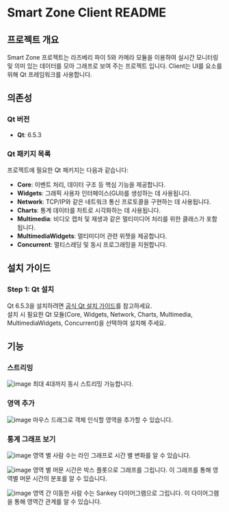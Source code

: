 # Smart Zone Client README

## 프로젝트 개요
Smart Zone 프로젝트는 라즈베리 파이 5와 카메라 모듈을 이용하여 실시간 모니터링 및 의미 있는 데이터를 모아 그래프로 보여 주는 프로젝트 입니다. Client는 UI를 요소를 위해 Qt 프레임워크를 사용합니다. 

## 의존성

### Qt 버전
- **Qt**: 6.5.3

### Qt 패키지 목록
프로젝트에 필요한 Qt 패키지는 다음과 같습니다:
- **Core**: 이벤트 처리, 데이터 구조 등 핵심 기능을 제공합니다.
- **Widgets**: 그래픽 사용자 인터페이스(GUI)를 생성하는 데 사용됩니다.
- **Network**: TCP/IP와 같은 네트워크 통신 프로토콜을 구현하는 데 사용됩니다.
- **Charts**: 통계 데이터를 차트로 시각화하는 데 사용됩니다.
- **Multimedia**: 비디오 캡처 및 재생과 같은 멀티미디어 처리를 위한 클래스가 포함됩니다.
- **MultimediaWidgets**: 멀티미디어 관련 위젯을 제공합니다.
- **Concurrent**: 멀티스레딩 및 동시 프로그래밍을 지원합니다.

## 설치 가이드

### Step 1: Qt 설치
Qt 6.5.3을 설치하려면 [공식 Qt 설치 가이드](https://doc.qt.io/qt-6.5/qtdoc/installation.html)를 참고하세요.  
설치 시 필요한 Qt 모듈(Core, Widgets, Network, Charts, Multimedia, MultimediaWidgets, Concurrent)을 선택하여 설치해 주세요.

## 기능

### 스트리밍 
![image](https://github.com/user-attachments/assets/68a1485d-0d83-4cda-80f2-1d95a408bd5f)
최대 4대까지 동시 스트리밍 가능합니다.

### 영역 추가
![image](https://github.com/user-attachments/assets/3776334c-1142-49ea-8d93-bd19f68fffda)
마우스 드래그로 객체 인식할 영역을 추가할 수 있습니다.

### 통계 그래프 보기
![image](https://github.com/user-attachments/assets/c75d5f39-7a1e-4f53-902e-264d1c93c8a0)
영역 별 사람 수는 라인 그래프로 시간 별 변화를 알 수 있습니다.

![image](https://github.com/user-attachments/assets/d61f19bf-bdf9-415e-922a-67ac4e82b0e1)
영역 별 머문 시간은 박스 플롯으로 그래프를 그립니다. 이 그래프를 통해 영역별 머문 시간의 분포를 알 수 있습니다.

![image](https://github.com/user-attachments/assets/333905a4-8d70-4ed3-b9c3-6a9e58a008be)
영역 간 이동한 사람 수는 Sankey 다이어그램으로 그립니다. 이 다이어그램을 통해 영역간 관계를 알 수 있습니다.

